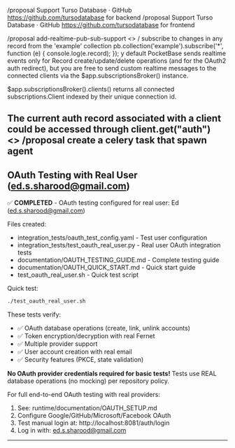 /proposal Support Turso Database · GitHub https://github.com/tursodatabase for backend
/proposal Support Turso Database · GitHub https://github.com/tursodatabase for frontend
    


/proposal add-realtime-pub-sub-support
<>
    / subscribe to changes in any record from the 'example' collection
    pb.collection('example').subscribe('*', function (e) {
        console.log(e.record);
    });
y default PocketBase sends realtime events only for Record create/update/delete operations (and for the OAuth2 auth redirect), but you are free to send custom realtime messages to the connected clients via the $app.subscriptionsBroker() instance.

$app.subscriptionsBroker().clients() returns all connected subscriptions.Client indexed by their unique connection id.

The current auth record associated with a client could be accessed through client.get("auth")    
<>
/proposal create a celery task that spawn agent
---

## OAuth Testing with Real User (ed.s.sharood@gmail.com)

✅ **COMPLETED** - OAuth testing configured for real user: Ed (ed.s.sharood@gmail.com)

Files created:
- integration_tests/oauth_test_config.yaml - Test user configuration
- integration_tests/test_oauth_real_user.py - Real user OAuth integration tests
- documentation/OAUTH_TESTING_GUIDE.md - Complete testing guide
- documentation/OAUTH_QUICK_START.md - Quick start guide
- test_oauth_real_user.sh - Quick test script

Quick test:
```bash
./test_oauth_real_user.sh
```

These tests verify:
- ✅ OAuth database operations (create, link, unlink accounts)
- ✅ Token encryption/decryption with real Fernet
- ✅ Multiple provider support
- ✅ User account creation with real email
- ✅ Security features (PKCE, state validation)

**No OAuth provider credentials required for basic tests!**
Tests use REAL database operations (no mocking) per repository policy.

For full end-to-end OAuth testing with real providers:
1. See: runtime/documentation/OAUTH_SETUP.md
2. Configure Google/GitHub/Microsoft/Facebook OAuth
3. Test manual login at: http://localhost:8081/auth/login
4. Log in with: ed.s.sharood@gmail.com

---

